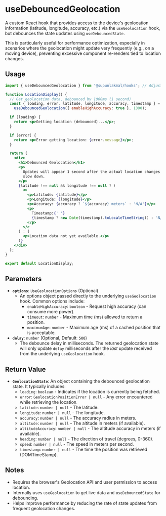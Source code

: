 # useDebouncedGeolocation

A custom React hook that provides access to the device's geolocation information (latitude, longitude, accuracy, etc.) via the `useGeolocation` hook, but debounces the state updates using `useDebouncedState`.

This is particularly useful for performance optimization, especially in scenarios where the geolocation might update very frequently (e.g., on a moving device), preventing excessive component re-renders tied to location changes.

## Usage

```jsx
import { useDebouncedGeolocation } from '@supunlakmal/hooks'; // Adjust import path

function LocationDisplay() {
  // Get geolocation data, debounced by 1000ms (1 second)
  const { loading, error, latitude, longitude, accuracy, timestamp } =
    useDebouncedGeolocation({ enableHighAccuracy: true }, 1000);

  if (loading) {
    return <p>Getting location (debounced)...</p>;
  }

  if (error) {
    return <p>Error getting location: {error.message}</p>;
  }

  return (
    <div>
      <h1>Debounced Geolocation</h1>
      <p>
        Updates will appear 1 second after the actual location changes stop or
        slow down.
      </p>
      {latitude !== null && longitude !== null ? (
        <>
          <p>Latitude: {latitude}</p>
          <p>Longitude: {longitude}</p>
          <p>Accuracy: {accuracy ? `${accuracy} meters` : 'N/A'}</p>
          <p>
            Timestamp:{' '}
            {timestamp ? new Date(timestamp).toLocaleTimeString() : 'N/A'}
          </p>
        </>
      ) : (
        <p>Location data not yet available.</p>
      )}
    </div>
  );
}

export default LocationDisplay;
```

## Parameters

- **`options`**: `UseGeolocationOptions` (Optional)
  - An options object passed directly to the underlying `useGeolocation` hook. Common options include:
    - `enableHighAccuracy`: `boolean` - Request high accuracy (can consume more power).
    - `timeout`: `number` - Maximum time (ms) allowed to return a position.
    - `maximumAge`: `number` - Maximum age (ms) of a cached position that is acceptable.
- **`delay`**: `number` (Optional, Default: `500`)
  - The debounce delay in milliseconds. The returned geolocation state will only update `delay` milliseconds after the _last_ update received from the underlying `useGeolocation` hook.

## Return Value

- **`GeolocationState`**: An object containing the debounced geolocation state. It typically includes:
  - `loading`: `boolean` - Indicates if the location is currently being fetched.
  - `error`: `GeolocationPositionError | null` - Any error encountered while retrieving the location.
  - `latitude`: `number | null` - The latitude.
  - `longitude`: `number | null` - The longitude.
  - `accuracy`: `number | null` - The accuracy radius in meters.
  - `altitude`: `number | null` - The altitude in meters (if available).
  - `altitudeAccuracy`: `number | null` - The altitude accuracy in meters (if available).
  - `heading`: `number | null` - The direction of travel (degrees, 0-360).
  - `speed`: `number | null` - The speed in meters per second.
  - `timestamp`: `number | null` - The time the position was retrieved (DOMTimeStamp).

## Notes

- Requires the browser's Geolocation API and user permission to access location.
- Internally uses `useGeolocation` to get live data and `useDebouncedState` for debouncing.
- Helps improve performance by reducing the rate of state updates from frequent geolocation changes.
